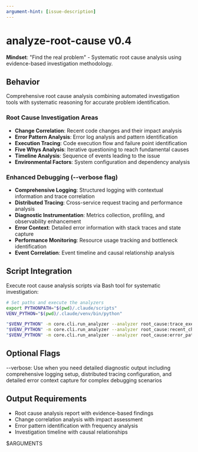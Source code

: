 ```yaml
---
argument-hint: [issue-description]
---
```


# analyze-root-cause v0.4

**Mindset**: "Find the real problem" - Systematic root cause analysis using evidence-based investigation methodology.

## Behavior

Comprehensive root cause analysis combining automated investigation tools with systematic reasoning for accurate problem identification.

### Root Cause Investigation Areas

- **Change Correlation**: Recent code changes and their impact analysis
- **Error Pattern Analysis**: Error log analysis and pattern identification
- **Execution Tracing**: Code execution flow and failure point identification
- **Five Whys Analysis**: Iterative questioning to reach fundamental causes
- **Timeline Analysis**: Sequence of events leading to the issue
- **Environmental Factors**: System configuration and dependency analysis

### Enhanced Debugging (--verbose flag)

- **Comprehensive Logging**: Structured logging with contextual information and trace correlation
- **Distributed Tracing**: Cross-service request tracing and performance analysis
- **Diagnostic Instrumentation**: Metrics collection, profiling, and observability enhancement
- **Error Context**: Detailed error information with stack traces and state capture
- **Performance Monitoring**: Resource usage tracking and bottleneck identification
- **Event Correlation**: Event timeline and causal relationship analysis

## Script Integration

Execute root cause analysis scripts via Bash tool for systematic investigation:

```bash
# Set paths and execute the analyzers
export PYTHONPATH="$(pwd)/.claude/scripts"
VENV_PYTHON="$(pwd)/.claude/venv/bin/python"

"$VENV_PYTHON" -m core.cli.run_analyzer --analyzer root_cause:trace_execution --target . --output-format json
"$VENV_PYTHON" -m core.cli.run_analyzer --analyzer root_cause:recent_changes --target . --output-format json
"$VENV_PYTHON" -m core.cli.run_analyzer --analyzer root_cause:error_patterns --target . --output-format json
```

## Optional Flags

--verbose: Use when you need detailed diagnostic output including comprehensive logging setup, distributed tracing configuration, and detailed error context capture for complex debugging scenarios

## Output Requirements

- Root cause analysis report with evidence-based findings
- Change correlation analysis with impact assessment
- Error pattern identification with frequency analysis
- Investigation timeline with causal relationships

$ARGUMENTS
